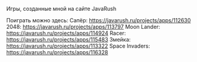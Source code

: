 Игры, созданные мной на сайте JavaRush

Поиграть можно здесь:
Сапёр: https://javarush.ru/projects/apps/112630
2048: https://javarush.ru/projects/apps/113797
Moon Lander: https://javarush.ru/projects/apps/114924
Racer: https://javarush.ru/projects/apps/115483
Змейка: https://javarush.ru/projects/apps/113322
Space Invaders: https://javarush.ru/projects/apps/116328
